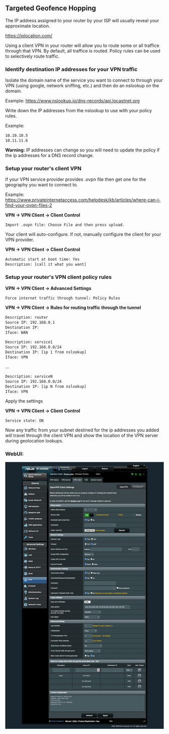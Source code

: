 ## Targeted Geofence Hopping

The IP address assigned to your router by your ISP will usually reveal your approximate location.

https://iplocation.com/

Using a client VPN in your router will allow you to route some or all traffice through that VPN. By default, all traffice is routed.  Policy rules can be used to selectively route traffic.

### Identify destination IP addresses for your VPN traffic

Isolate the domain name of the service you want to connect to through your VPN (using google, network sniffing, etc.) and then do an nslookup on the domain.

Example:
https://www.nslookup.io/dns-records/api.locastnet.org

Write down the IP addresses from the nslookup to use with your policy rules.

Example:

```
10.10.10.5
10.11.11.6
```

**Warning:** IP addresses can change so you will need to update the policy if the ip addresses for a DNS record change.

### Setup your router's client VPN

If your VPN service provider provides .ovpn file then get one for the geography you want to connect to.

Example: https://www.privateinternetaccess.com/helpdesk/kb/articles/where-can-i-find-your-ovpn-files-2

**VPN -> VPN Client -> Client Control**

```
Import .ovpn file: Choose File and then press upload.
```

Your client will auto-configure.  If not, manually configure the client for your VPN provider.

**VPN -> VPN Client -> Client Control**

```
Automatic start at boot time: Yes
Description: [call it what you want]
```

### Setup your router's VPN client policy rules

**VPN -> VPN Client -> Advanced Settings**

```
Force internet traffic through tunnel: Policy Rules
```

**VPN -> VPN Client -> Rules for routing traffic through the tunnel**

```
Description: router
Source IP: 192.168.0.1
Destination IP: 
Iface: WAN
```

```
Description: service1
Source IP: 192.168.0.0/24
Destination IP: [ip 1 from nslookup]
Iface: VPN
```
...
```
Description: serviceN
Source IP: 192.168.0.0/24
Destination IP: [ip N from nslookup]
Iface: VPN
```

Apply the settings

**VPN -> VPN Client -> Client Control**

```
Service state: ON
```

Now any traffic from your subnet destined for the ip addresses you added will travel through the client VPN and show the location of the VPN server during geolocation lookups.

### WebUI:

![VPN Client](vpn.client.jpg)
